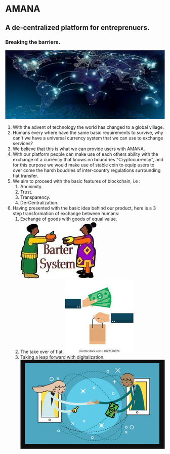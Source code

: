 # AMANA
## A de-centralized platform for entreprenuers.
### Breaking the barriers.
![AMANA](globe.jpg)

1. With the advent of technology the world has changed to a global village.
2. Humans every where have the same basic requirements to survive, why can't we have a universal currency system that we can use to exchange services?
3. We believe that this is what we can provide users with AMANA.
4. With our platform people can make use of each others ability with the exchange of a currency that knows no boundries "Cryptocurrency", and for this purpose we would make use of stable coin to equip users to over come the harsh boudries of inter-country regulations surrounding fiat transfer.
5. We aim to proceed with the basic features of blockchain, i.e : 
    1. Anonimity.
    2. Trust.
    3. Transparency.
    4. De-Centralization.
6. Having presented with the basic idea behind our product, here is a 3 step transformation of exchange between humans:
    1. Exchange of goods with goods of equal value.
    ![Exhcange of goods](step1.jpg)
    2. The take over of fiat.
    ![Fiat Rule](step2.jpg)
    3. Taking a leap forward with digitalization.
    ![Tokenomics](step3.jpg)
    